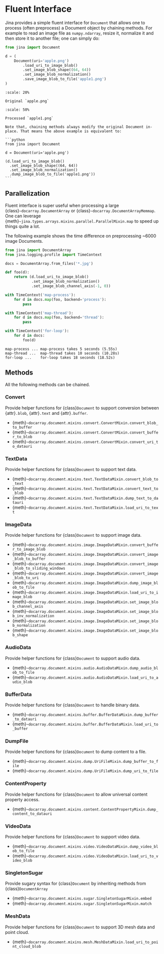 # Fluent Interface

Jina provides a simple fluent interface for `Document` that allows one to process (often preprocess) a Document object by chaining methods. For example to read an image file as `numpy.ndarray`, resize it, normalize it and then store it to another file; one can simply do:

```python
from jina import Document

d = (
    Document(uri='apple.png')
        .load_uri_to_image_blob()
        .set_image_blob_shape((64, 64))
        .set_image_blob_normalization()
        .save_image_blob_to_file('apple1.png')
)
```

```{figure} apple.png
:scale: 20%

Original `apple.png`
```

```{figure} apple1.png
:scale: 50%

Processed `apple1.png`
```

````{important}
Note that, chaining methods always modify the original Document in-place. That means the above example is equivalent to:

```python
from jina import Document

d = Document(uri='apple.png')

(d.load_uri_to_image_blob()
  .set_image_blob_shape((64, 64))
  .set_image_blob_normalization()
  .dump_image_blob_to_file('apple1.png'))
```
````

## Parallelization

Fluent interface is super useful when processing a large {class}`~docarray.DocumentArray` or {class}`~docarray.DocumentArrayMemmap`. One can leverage {meth}`~jina.types.arrays.mixins.parallel.ParallelMixin.map` to speed up things quite a lot. 

The following example shows the time difference on preprocessing ~6000 image Documents.

```python
from jina import DocumentArray
from jina.logging.profile import TimeContext

docs = DocumentArray.from_files('*.jpg')

def foo(d):
    return (d.load_uri_to_image_blob()
            .set_image_blob_normalization()
            .set_image_blob_channel_axis(-1, 0))

with TimeContext('map-process'):
    for d in docs.map(foo, backend='process'):
        pass

with TimeContext('map-thread'):
    for d in docs.map(foo, backend='thread'):
        pass

with TimeContext('for-loop'):
    for d in docs:
        foo(d)
```

```text
map-process ...	map-process takes 5 seconds (5.55s)
map-thread ...	map-thread takes 10 seconds (10.28s)
for-loop ...	for-loop takes 18 seconds (18.52s)
```

## Methods

All the following methods can be chained.


<!-- fluent-interface-start -->
### Convert
Provide helper functions for {class}`Document` to support conversion between {attr}`.blob`, {attr}`.text`
and {attr}`.buffer`.
- {meth}`~docarray.document.mixins.convert.ConvertMixin.convert_blob_to_buffer`
- {meth}`~docarray.document.mixins.convert.ConvertMixin.convert_buffer_to_blob`
- {meth}`~docarray.document.mixins.convert.ConvertMixin.convert_uri_to_datauri`


### TextData
Provide helper functions for {class}`Document` to support text data.
- {meth}`~docarray.document.mixins.text.TextDataMixin.convert_blob_to_text`
- {meth}`~docarray.document.mixins.text.TextDataMixin.convert_text_to_blob`
- {meth}`~docarray.document.mixins.text.TextDataMixin.dump_text_to_datauri`
- {meth}`~docarray.document.mixins.text.TextDataMixin.load_uri_to_text`


### ImageData
Provide helper functions for {class}`Document` to support image data.
- {meth}`~docarray.document.mixins.image.ImageDataMixin.convert_buffer_to_image_blob`
- {meth}`~docarray.document.mixins.image.ImageDataMixin.convert_image_blob_to_buffer`
- {meth}`~docarray.document.mixins.image.ImageDataMixin.convert_image_blob_to_sliding_windows`
- {meth}`~docarray.document.mixins.image.ImageDataMixin.convert_image_blob_to_uri`
- {meth}`~docarray.document.mixins.image.ImageDataMixin.dump_image_blob_to_file`
- {meth}`~docarray.document.mixins.image.ImageDataMixin.load_uri_to_image_blob`
- {meth}`~docarray.document.mixins.image.ImageDataMixin.set_image_blob_channel_axis`
- {meth}`~docarray.document.mixins.image.ImageDataMixin.set_image_blob_inv_normalization`
- {meth}`~docarray.document.mixins.image.ImageDataMixin.set_image_blob_normalization`
- {meth}`~docarray.document.mixins.image.ImageDataMixin.set_image_blob_shape`


### AudioData
Provide helper functions for {class}`Document` to support audio data.
- {meth}`~docarray.document.mixins.audio.AudioDataMixin.dump_audio_blob_to_file`
- {meth}`~docarray.document.mixins.audio.AudioDataMixin.load_uri_to_audio_blob`


### BufferData
Provide helper functions for {class}`Document` to handle binary data.
- {meth}`~docarray.document.mixins.buffer.BufferDataMixin.dump_buffer_to_datauri`
- {meth}`~docarray.document.mixins.buffer.BufferDataMixin.load_uri_to_buffer`


### DumpFile
Provide helper functions for {class}`Document` to dump content to a file.
- {meth}`~docarray.document.mixins.dump.UriFileMixin.dump_buffer_to_file`
- {meth}`~docarray.document.mixins.dump.UriFileMixin.dump_uri_to_file`


### ContentProperty
Provide helper functions for {class}`Document` to allow universal content property access.
- {meth}`~docarray.document.mixins.content.ContentPropertyMixin.dump_content_to_datauri`


### VideoData
Provide helper functions for {class}`Document` to support video data.
- {meth}`~docarray.document.mixins.video.VideoDataMixin.dump_video_blob_to_file`
- {meth}`~docarray.document.mixins.video.VideoDataMixin.load_uri_to_video_blob`


### SingletonSugar
Provide sugary syntax for {class}`Document` by inheriting methods from {class}`DocumentArray`
- {meth}`~docarray.document.mixins.sugar.SingletonSugarMixin.embed`
- {meth}`~docarray.document.mixins.sugar.SingletonSugarMixin.match`


### MeshData
Provide helper functions for {class}`Document` to support 3D mesh data and point cloud.
- {meth}`~docarray.document.mixins.mesh.MeshDataMixin.load_uri_to_point_cloud_blob`


<!-- fluent-interface-end -->

